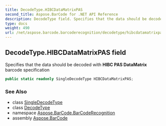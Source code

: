 ```yaml
---
title: DecodeType.HIBCDataMatrixPAS
second_title: Aspose.BarCode for .NET API Reference
description: DecodeType field. Specifies that the data should be decoded with HIBC PAS DataMatrix barcode specification
type: docs
weight: 490
url: /net/aspose.barcode.barcoderecognition/decodetype/hibcdatamatrixpas/
---
```

## DecodeType.HIBCDataMatrixPAS field

Specifies that the data should be decoded with **HIBC PAS DataMatrix** barcode specification

```csharp
public static readonly SingleDecodeType HIBCDataMatrixPAS;
```

### See Also

* class [SingleDecodeType](../../singledecodetype/)
* class [DecodeType](../)
* namespace [Aspose.BarCode.BarCodeRecognition](../../decodetype/)
* assembly [Aspose.BarCode](../../../)


